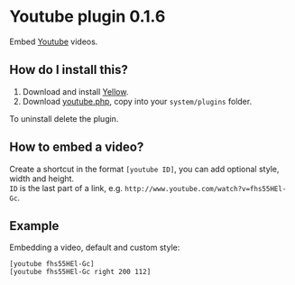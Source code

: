 Youtube plugin 0.1.6
====================
Embed [Youtube](http://www.youtube.com) videos.

How do I install this?
----------------------
1. Download and install [Yellow](https://github.com/markseu/yellowcms/).  
2. Download [youtube.php](youtube.php?raw=true), copy into your `system/plugins` folder.  

To uninstall delete the plugin.

How to embed a video?
---------------------
Create a shortcut in the format `[youtube ID]`,  you can add optional style, width and height.  
`ID` is the last part of a link, e.g. `http://www.youtube.com/watch?v=fhs55HEl-Gc`. 
 
Example
-------
Embedding a video, default and custom style:

    [youtube fhs55HEl-Gc]
    [youtube fhs55HEl-Gc right 200 112]